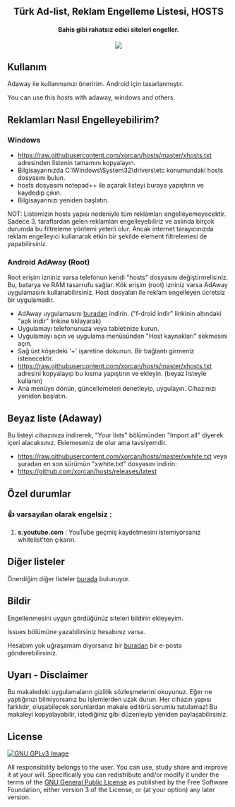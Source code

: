 <h2 align="center"><b>Türk Ad-list, Reklam Engelleme Listesi, HOSTS</b></h2>

<h4 align="center">Bahis gibi rahatsız edici siteleri engeller.</h4>

<p align="center"><a href="https://www.gnu.org/licenses/gpl-3.0" alt="License: GPLv3"><img src="https://img.shields.io/badge/License-GPL%20v3-blue.svg"></a>

## Kullanım

Adaway ile kullanmanızı öneririm. Android için tasarlanmıştır.

You can use this hosts with adaway, windows and others.

## Reklamları Nasıl Engelleyebilirim?

### Windows
- https://raw.githubusercontent.com/xorcan/hosts/master/xhosts.txt adresinden listenin tamamını kopyalayın.
- Bilgisayarınızda C:\Windows\System32\drivers\etc konumundaki hosts dosyasını bulun.
- hosts dosyasını notepad++ ile açarak listeyi buraya yapıştırın ve kaydedip çıkın.
- Bilgisayarınızı yeniden başlatın.

NOT: Listemizin hosts yapısı nedeniyle tüm reklamları engelleyemeyecektir. Sadece 3. taraflardan gelen reklamları engelleyebiliriz ve aslında birçok durumda bu filtreleme yöntemi yeterli olur. Ancak internet tarayıcınızda reklam engelleyici kullanarak etkin bir şekilde element filtrelemesi de yapabilirsiniz.

### Android AdAway (Root)

Root erişim izniniz varsa telefonun kendi "hosts" dosyasını değiştirmelisiniz. Bu, batarya ve RAM tasarrufu sağlar.
Kök erişim (root) izniniz varsa AdAway uygulamasını kullanabilirsiniz. Host dosyaları ile reklam engelleyen ücretsiz bir uygulamadır.

- AdAway uygulamasını [buradan](https://f-droid.org/packages/org.adaway/) indirin.
 ("f-droid indir" linkinin altındaki "apk indir" linkine tıklayarak)
- Uygulamayı telefonunuza veya tabletinize kurun.
- Uygulamayı açın ve uygulama menüsünden "Host kaynakları" sekmesini açın.
- Sağ üst köşedeki '+' işaretine dokunun. Bir bağlantı girmeniz istenecektir.
- https://raw.githubusercontent.com/xorcan/hosts/master/xhosts.txt adresini kopyalayıp bu kısma yapıştırın ve ekleyin.
(beyaz listeyle kullanın)
- Ana menüye dönün, güncellemeleri denetleyip, uygulayın. Cihazınızı yeniden başlatın.

## Beyaz liste (Adaway)

Bu listeyi cihazınıza indirerek, "Your lists" bölümünden "Import all" diyerek içeri alacaksınız. Eklemeseniz de olur ama tavsiyemdir.
- https://raw.githubusercontent.com/xorcan/hosts/master/xwhite.txt 
veya şuradan en son sürümün "xwhite.txt" dosyasını indirin:
- https://github.com/xorcan/hosts/releases/latest

## Özel durumlar

### 👍 varsayılan olarak engelsiz :

1. **s.youtube.com**  : YouTube geçmiş kaydetmesini istemiyorsanız whitelist'ten çıkarın.

## Diğer listeler

Önerdiğim diğer listeler [burada](https://github.com/xorcan/hosts/blob/master/OTHERS.md) bulunuyor.

## Bildir

Engellenmesini uygun gördüğünüz siteleri bildirin ekleyeyim. 

Issues bölümüne yazabilirsiniz hesabınız varsa. 

Hesabım yok uğraşamam diyorsanız bir [buradan](mailto:xorcan@yandex.com) bir e-posta gönderebilirsiniz.

## Uyarı - Disclaimer
Bu makaledeki uygulamaların gizlilik sözleşmelerini okuyunuz. Eğer ne yaptığınızı bilmiyorsanız bu işlemlerden uzak durun. Her cihazın yapısı farklıdır, oluşabilecek sorunlardan makale editörü sorumlu tutulamaz! Bu makaleyi kopyalayabilir, istediğiniz gibi düzenleyip yeniden paylaşabilirsiniz.

## License

[![GNU GPLv3 Image](https://www.gnu.org/graphics/gplv3-127x51.png)](http://www.gnu.org/licenses/gpl-3.0.en.html)  

All responsibility belongs to the user. You can use, study share and improve it at your will. Specifically you can redistribute and/or modify it under the terms of the [GNU General Public License](https://www.gnu.org/licenses/gpl.html) as published by the Free Software Foundation, either version 3 of the License, or (at your option) any later version. 
